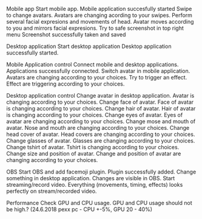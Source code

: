 Mobile app	                Start mobile app.	                                        Mobile application succesfully started
	                        Swipe to change avatars.	                                Avatars are changing acording to your swipes.
	                        Perform several facial expresions and movements of head.	Avatar moves according to you and mirrors facial expresions.
	                        Try to safe screenshot in top right menu	                Screenshot successfully taken and saved

Desktop application	        Start desktop application	                                Desktop application successfully started.

Mobile Application control	Connect mobile and desktop applications.	                Applications successfully connected.
	                        Switch avatar in mobile application.	                        Avatars are changing according to your choices.
	                        Try to trigger an effect.	                                Effect are triggering according to your choices.

Desktop application control	Change avatar in desktop application.	                        Avatar is changing according to your choices.
	                        Change face of avatar.	                                        Face of avatar is changing according to your choices.
	                        Change hair of avatar.	                                        Hair of avatar is changing according to your choices.
	                        Change eyes of avatar.	                                        Eyes of avatar are changing according to your choices.
	                        Change mose and mouth of avatar.	                        Nose and mouth are changing according to your choices.
	                        Change head cover of avatar.	                                Head covers are changing according to your choices.
	                        Change glasses of avatar.	                                Glasses are changing according to your choices.
	                        Change tshirt of avatar.	                                Tshirt is changing according to your choices.
	                        Change size and position of avatar.	                        Change and position of avatar are changing according to your choices.

OBS	                        Start OBS and add facemoji plugin.	                        Plugin successfully added.
	                        Change something in desktop application.	                Changes are visible in OBS.
	                        Start streaming/record video.	                                Everything (movements, timing, effects) looks perfectly on stream/recorded video.

Performance	                Check GPU and CPU usage.	                                GPU and CPU usage should not be high.? (24.6.2018 pexx pc - CPU +-5%, GPU 20 - 40%)
